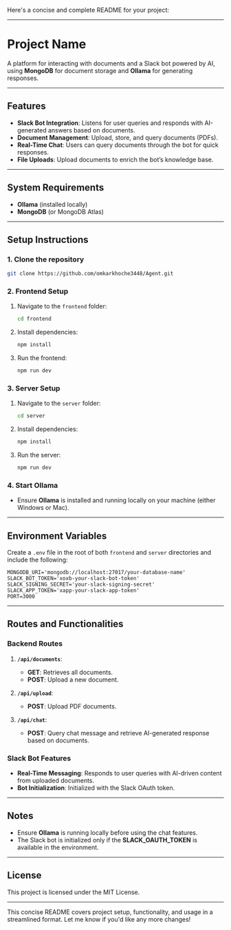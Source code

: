 Here's a concise and complete README for your project:

---

# Project Name

A platform for interacting with documents and a Slack bot powered by AI, using **MongoDB** for document storage and **Ollama** for generating responses.

---

## Features

- **Slack Bot Integration**: Listens for user queries and responds with AI-generated answers based on documents.
- **Document Management**: Upload, store, and query documents (PDFs).
- **Real-Time Chat**: Users can query documents through the bot for quick responses.
- **File Uploads**: Upload documents to enrich the bot’s knowledge base.

---

## System Requirements

- **Ollama** (installed locally)
- **MongoDB** (or MongoDB Atlas)

---

## Setup Instructions

### 1. Clone the repository

```bash
git clone https://github.com/omkarkhoche3448/Agent.git
```

### 2. Frontend Setup

1. Navigate to the `frontend` folder:
   ```bash
   cd frontend
   ```
2. Install dependencies:
   ```bash
   npm install
   ```
3. Run the frontend:
   ```bash
   npm run dev
   ```

### 3. Server Setup

1. Navigate to the `server` folder:
   ```bash
   cd server
   ```
2. Install dependencies:
   ```bash
   npm install
   ```
3. Run the server:
   ```bash
   npm run dev
   ```

### 4. Start Ollama

- Ensure **Ollama** is installed and running locally on your machine (either Windows or Mac).

---

## Environment Variables

Create a `.env` file in the root of both `frontend` and `server` directories and include the following:

```
MONGODB_URI='mongodb://localhost:27017/your-database-name'
SLACK_BOT_TOKEN='xoxb-your-slack-bot-token'
SLACK_SIGNING_SECRET='your-slack-signing-secret'
SLACK_APP_TOKEN='xapp-your-slack-app-token'
PORT=3000

```

---

## Routes and Functionalities

### Backend Routes

1. **`/api/documents`**:
   - **GET**: Retrieves all documents.
   - **POST**: Upload a new document.

2. **`/api/upload`**:
   - **POST**: Upload PDF documents.

3. **`/api/chat`**:
   - **POST**: Query chat message and retrieve AI-generated response based on documents.

### Slack Bot Features

- **Real-Time Messaging**: Responds to user queries with AI-driven content from uploaded documents.
- **Bot Initialization**: Initialized with the Slack OAuth token.

---

## Notes

- Ensure **Ollama** is running locally before using the chat features.
- The Slack bot is initialized only if the **SLACK_OAUTH_TOKEN** is available in the environment.

---

## License

This project is licensed under the MIT License.

--- 

This concise README covers project setup, functionality, and usage in a streamlined format. Let me know if you'd like any more changes!
